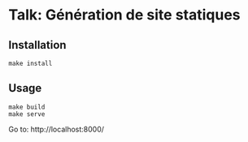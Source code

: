 # Talk: Génération de site statiques

## Installation

    make install

## Usage

    make build
    make serve


Go to: http://localhost:8000/
